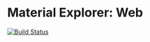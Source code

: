 # Material Explorer: Web

[![Build Status](https://travis-ci.org/opap-jp/material-explorer-web.svg)](https://travis-ci.org/opap-jp/material-explorer-web)
